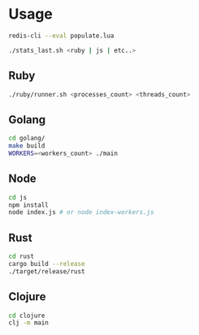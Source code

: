 # Usage

```bash
redis-cli --eval populate.lua
```

```bash
./stats_last.sh <ruby | js | etc..>
```

## Ruby

```bash
./ruby/runner.sh <processes_count> <threads_count>
```

## Golang

```bash
cd golang/
make build
WORKERS=<workers_count> ./main
```

## Node

```bash
cd js
npm install
node index.js # or node index-workers.js
```

## Rust

```bash
cd rust
cargo build --release
./target/release/rust
```

## Clojure

```bash
cd clojure
clj -m main
```
